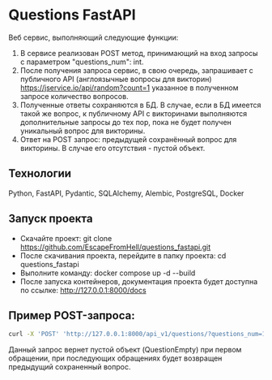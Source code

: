 # Questions FastAPI

Веб сервис, выполняющий следующие функции:
1.	В сервисе реализован POST метод, принимающий на вход запросы с параметром "questions_num": int.
2.	После получения запроса сервис, в свою очередь, запрашивает с публичного API (англоязычные вопросы для викторин) https://jservice.io/api/random?count=1 указанное в полученном запросе количество вопросов.
3.	Полученные ответы сохраняются в БД. В случае, если в БД имеется такой же вопрос, к публичному API с викторинами выполняются дополнительные запросы до тех пор, пока не будет получен уникальный вопрос для викторины.
4.	Ответ на POST запрос: предыдущей сохранённый вопрос для викторины. В случае его отсутствия - пустой объект.

## Технологии
Python, FastAPI, Pydantic, SQLAlchemy, Alembic, PostgreSQL, Docker

## Запуск проекта
- Скачайте проект: git clone https://github.com/EscapeFromHell/questions_fastapi.git
- После скачивания проекта, перейдите в папку проекта: cd questions_fastapi
- Выполните команду: docker compose up -d --build
- После запуска контейнеров, документация проекта будет доступна по ссылке: 
http://127.0.0.1:8000/docs

## Пример POST-запроса:
```bash
curl -X 'POST' 'http://127.0.0.1:8000/api_v1/questions/?questions_num=10' -H 'accept: application/json' -d ''
```
Данный запрос вернет пустой объект (QuestionEmpty) при первом обращении, при последующих обращениях будет возвращен предыдущий сохраненный вопрос. 
